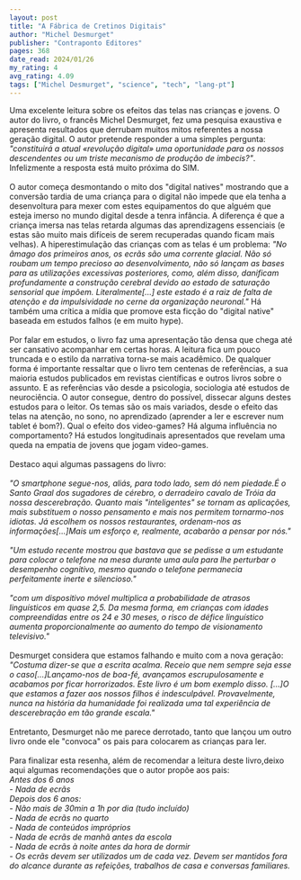 ```yaml
---
layout: post
title: "A Fábrica de Cretinos Digitais"
author: "Michel Desmurget"
publisher: "Contraponto Editores"
pages: 368
date_read: 2024/01/26
my_rating: 4
avg_rating: 4.09
tags: ["Michel Desmurget", "science", "tech", "lang-pt"]
---
```


Uma excelente leitura sobre os efeitos das telas nas crianças e jovens. O autor do livro, o francês Michel Desmurget, fez uma pesquisa exaustiva e apresenta resultados que derrubam muitos mitos referentes a nossa geração digital. O autor pretende responder a uma simples pergunta: <i> "constituirá a atual «revolução digital» uma oportunidade para os nossos descendentes ou um triste mecanismo de produção de imbecis?"</i>. Infelizmente a resposta está muito próxima do SIM.<br/><br/>O autor começa desmontando o mito dos "digital natives" mostrando que a conversão tardia de uma criança para o digital não impede que ela tenha a desenvoltura para mexer com estes equipamentos do que alguém que esteja imerso no mundo digital desde a tenra infância. A diferença é que a criança imersa nas telas retarda algumas das aprendizagens essenciais (e estas são muito mais difíceis de serem recuperadas quando ficam mais velhas). A hiperestimulação das crianças com as telas é um problema: <i>"No âmago dos primeiros anos, os ecrãs são uma corrente glacial. Não só roubam um tempo precioso ao desenvolvimento, não só lançam as bases para as utilizações excessivas posteriores, como, além disso, danificam profundamente a construção cerebral devido ao estado de saturação sensorial que impõem. Literalmente[...] este estado é a raiz de falta de atenção e da impulsividade no cerne da organização neuronal."</i> Há também uma crítica a mídia que promove esta ficção do "digital native" baseada em estudos falhos (e em muito hype).  <br/><br/>Por falar em estudos, o livro faz uma apresentação tão densa que chega até ser cansativo acompanhar em certas horas. A leitura fica um pouco truncada e o estilo da narrativa torna-se mais acadêmico. De qualquer forma é importante ressaltar que o livro tem centenas de referências, a sua maioria estudos publicados em revistas científicas e outros livros sobre o assunto. E as referências vão desde a psicologia, sociologia até estudos de neurociência. O autor consegue, dentro do possível, dissecar alguns destes estudos para o leitor. Os temas são os mais variados, desde o efeito das telas na atenção, no sono, no aprendizado (aprender a ler e escrever num tablet é bom?). Qual o efeito dos video-games? Há alguma influência no comportamento? Há estudos longitudinais apresentados que revelam uma queda na empatia de jovens que jogam video-games. <br/><br/>Destaco aqui algumas passagens do livro:<br/><br/><i>"O smartphone segue-nos, aliás, para todo lado, sem dó nem piedade.É o Santo Graal dos sugadores de cérebro, o derradeiro cavalo de Tróia da nossa descerebração. Quanto mais "inteligentes" se tornam as aplicações, mais substituem o nosso pensamento e mais nos permitem tornarmo-nos idiotas. Já escolhem os nossos restaurantes, ordenam-nos as informações[...]Mais um esforço e, realmente, acabarão a pensar por nós."</i><br/><br/><i>"Um estudo recente mostrou que bastava que se pedisse a um estudante para colocar o telefone na mesa durante uma aula para lhe perturbar o desempenho cognitivo, mesmo quando o telefone permanecia perfeitamente inerte e silencioso."</i><br/><br/><i>"com um dispositivo móvel multiplica a probabilidade de atrasos linguísticos em quase 2,5. Da mesma forma, em crianças com idades compreendidas entre os 24 e 30 meses, o risco de défice linguístico aumenta proporcionalmente ao aumento do tempo de visionamento televisivo."</i><br/><br/>Desmurget considera que estamos falhando e muito com a nova geração:<br/><i>"Costuma dizer-se que a escrita acalma. Receio que nem sempre seja esse o caso[…]Lançamo-nos de boa-fé, avançamos escrupulosamente e acabamos por ficar horrorizados. Este livro é um bom exemplo disso. […]O que estamos a fazer aos nossos filhos é indesculpável. Provavelmente, nunca na história da humanidade foi realizada uma tal experiência de descerebração em tão grande escala."</i><br/><br/>Entretanto, Desmurget não me parece derrotado, tanto que lançou um outro livro onde ele "convoca" os pais para colocarem as crianças para ler. <br/><br/>Para finalizar esta resenha, além de recomendar a leitura deste livro,deixo aqui algumas recomendações que o autor propõe aos pais:<br/><i> Antes dos 6 anos<br/>- Nada de ecrãs<br/>Depois dos 6 anos:<br/>- Não mais de 30min a 1h por dia (tudo incluído)<br/>- Nada de ecrãs no quarto<br/>- Nada de conteúdos impróprios<br/>- Nada de ecrãs de manhã antes da escola<br/>- Nada de ecrãs à noite antes da hora de dormir<br/>- Os ecrãs devem ser utilizados um de cada vez. Devem ser mantidos fora do alcance durante as refeições, trabalhos de casa e conversas familiares.</i>

